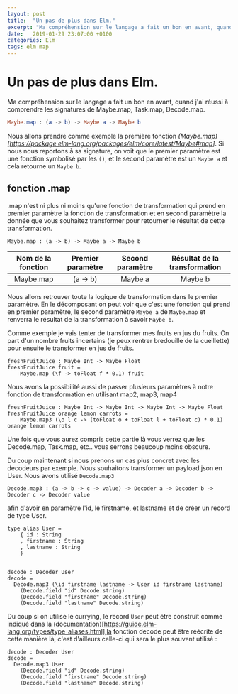 ```yaml
---
layout: post
title:  "Un pas de plus dans Elm."
excerpt: "Ma compréhension sur le langage a fait un bon en avant, quand j'ai réussi à comprendre les signatures de Maybe.map, Task.map, Decode.map ."
date:   2019-01-29 23:07:00 +0100
categories: Elm
tags: elm map
---
```



#  Un pas de plus dans Elm.

Ma compréhension sur le langage a fait un bon en avant, quand j'ai réussi à comprendre les signatures de Maybe.map, Task.map, Decode.map.

```elm
Maybe.map : (a -> b) -> Maybe a -> Maybe b
```

Nous allons prendre comme exemple la première fonction *(Maybe.map)[https://package.elm-lang.org/packages/elm/core/latest/Maybe#map]*.
Si nous nous reportons à sa signature, on voit que le premier paramètre est une fonction symbolisé par les `()`, et le second paramètre est un `Maybe a` et cela retourne un `Maybe b`.

## fonction .map   

.map n'est ni plus ni moins qu'une fonction de transformation qui prend en premier paramètre la fonction de transformation et en second paramètre la donnée que vous souhaitez transformer pour retourner le résultat de cette transformation.

```
Maybe.map : (a -> b) -> Maybe a -> Maybe b
```

| Nom de la fonction | Premier paramètre | Second paramètre | Résultat de la transformation |
|:-:|:-:|:-:|:-:|
| Maybe.map            | (a -> b)| Maybe a          | Maybe b |

Nous allons retrouver toute la logique de transformation dans le premier paramètre. En le décomposant on peut voir que c'est une fonction qui prend en premier paramètre, le second paramètre `Maybe a` de `Maybe.map` et renverra le résultat de la transformation à savoir `Maybe b`.

Comme exemple je vais tenter de transformer mes fruits en jus du fruits. On part d'un nombre fruits incertains (je peux rentrer bredouille de la cueillette) pour ensuite le transformer en jus de fruits.


```
freshFruitJuice : Maybe Int -> Maybe Float
freshFruitJuice fruit =
    Maybe.map (\f -> toFloat f * 0.1) fruit
```

Nous avons la possibilité aussi de passer plusieurs paramètres à notre fonction de transformation en utilisant map2, map3, map4

```
freshFruitJuice : Maybe Int -> Maybe Int -> Maybe Int -> Maybe Float
freshFruitJuice orange lemon carrots =
    Maybe.map3 (\o l c -> (toFloat o + toFloat l + toFloat c) * 0.1) orange lemon carrots
```

Une fois que vous aurez compris cette partie là vous verrez que les Decode.map, Task.map, etc.. vous serrons beaucoup moins obscure.

Du coup maintenant si nous prenons un cas plus concret avec les decodeurs par exemple. Nous souhaitons transformer un payload json en User.
Nous avons utilisé `Decode.map3`

```
Decode.map3 : (a -> b -> c -> value) -> Decoder a -> Decoder b -> Decoder c -> Decoder value
```

afin d'avoir en paramètre l'id, le firstname, et lastname et de créer un record de type User.

```
type alias User =
    { id : String
    , firstname : String
    , lastname : String
    }


decode : Decoder User
decode =
  Decode.map3 (\id firstname lastname -> User id firstname lastname)
    (Decode.field "id" Decode.string)
    (Decode.field "firstname" Decode.string)
    (Decode.field "lastname" Decode.string)

```

Du coup si on utilise le currying, le record `User` peut être construit comme indiqué dans la (documentation)[https://guide.elm-lang.org/types/type_aliases.html],la fonction decode peut être réécrite de cette manière là, c'est d'ailleurs celle-ci qui sera le plus souvent utilisé :

```
decode : Decoder User
decode =
  Decode.map3 User
    (Decode.field "id" Decode.string)
    (Decode.field "firstname" Decode.string)
    (Decode.field "lastname" Decode.string)
```
